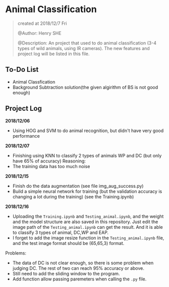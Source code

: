 # Animal Classification

> created at 2018/12/7 Fri
>
> @Author: Henry SHE
>
> @Description: An project that used to do animal classification (3-4 types of wild animals, using IR cameras). The new features and project log will be listed in this file.

## To-Do List
- Animal Classfication
- Background Subtraction solution(the given algirithm of BS is not good enough)

## Project Log

**2018/12/06**
- Using HOG and SVM to do animal recognition, but didn't have very good performance


**2018/12/07**
- Finishing using KNN to classify 2 types of animals WP and DC (but only have 65% of accuracy)
Reasoning:
- The training data has too much noise

**2018/12/15**
- Finish do the data augmentation (see file img_aug_success.py)
- Build a simple neural network for training (but the validation accuracy is changing a lot during the training) (see the Training.ipynb)

**2018/12/16**
- Uploading the `Training.ipynb` and `Testing_animal.ipynb`, and the weight and the model structure are also saved in this repository. Just edit the image path of the `Testing_animal.ipynb` can get the result. And it is able to classify 3 types of animal, DC,WP and EAP.
- I forget to add the image resize function in the `Testing_animal.ipynb` file, and the test image format should be (65,65,3) format.

Problems:
- The data of DC is not clear enough, so there is some problem when judging DC. The rest of two can reach 95% accuracy or above.
- Still need to add the sliding window to the program.
- Add function allow passing paremeters when calling the `.py` file.
